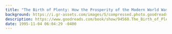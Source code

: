 ```yaml
---
title: "The Birth of Plenty: How the Prosperity of the Modern World Was Created"
background: https://i.gr-assets.com/images/S/compressed.photo.goodreads.com/books/1347641936l/94560._SX50_.jpg
description: https://www.goodreads.com/book/show/94560.The_Birth_of_Plenty
date: 1995-11-04 06:04:29 -0400
---
```

